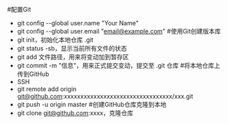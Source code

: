 #配置Git
* git config --global user.name "Your Name"
* git config --global user.email "email@example.com"
#使用Git创建版本库
* git init，初始化本地仓库 .git
* git status -sb，显示当前所有文件的状态
* git add 文件路径，用来将变动加到暂存区
* git commit -m "信息"，用来正式提交变动，提交至 .git 仓库
#将本地仓库上传到GitHub
* SSH
* git remote add origin git@github.com:xxxxxxxxxxxxxxxxxxxxxxxxxxxxxxxxx/xxx.git
* git push -u origin master
#创建GitHub仓库克隆到本地
* git clone git@github.com:xxxx，克隆仓库
